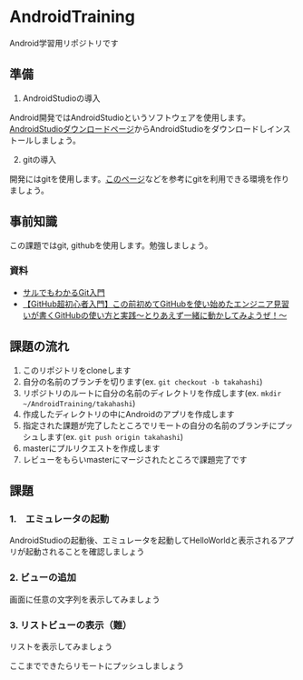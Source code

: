 # AndroidTraining

Android学習用リポジトリです

## 準備

1. AndroidStudioの導入

Android開発ではAndroidStudioというソフトウェアを使用します。
[AndroidStudioダウンロードページ](https://developer.android.com/studio/)からAndroidStudioをダウンロードしインストールしましょう。

2. gitの導入

開発にはgitを使用します。[このページ](https://eng-entrance.com/git-install)などを参考にgitを利用できる環境を作りましょう。

## 事前知識

この課題ではgit, githubを使用します。勉強しましょう。

### 資料

- [サルでもわかるGit入門](https://backlog.com/ja/git-tutorial/intro/intro1_1.html)
- [【GitHub超初心者入門】この前初めてGitHubを使い始めたエンジニア見習いが書くGitHubの使い方と実践～とりあえず一緒に動かしてみようぜ！～](https://qiita.com/nnahito/items/565f8755e70c51532459)

## 課題の流れ

1. このリポジトリをcloneします
2. 自分の名前のブランチを切ります(ex. `git checkout -b takahashi`)
3. リポジトリのルートに自分の名前のディレクトリを作成します(ex. `mkdir ~/AndroidTraining/takahashi`)
4. 作成したディレクトリの中にAndroidのアプリを作成します
5. 指定された課題が完了したところでリモートの自分の名前のブランチにプッシュします(ex. `git push origin takahashi`)
6. masterにプルリクエストを作成します
7. レビューをもらいmasterにマージされたところで課題完了です

## 課題

### 1.　エミュレータの起動

AndroidStudioの起動後、エミュレータを起動してHelloWorldと表示されるアプリが起動されることを確認しましょう

### 2. ビューの追加

画面に任意の文字列を表示してみましょう

### 3. リストビューの表示（難）

リストを表示してみましょう

ここまでできたらリモートにプッシュしましょう